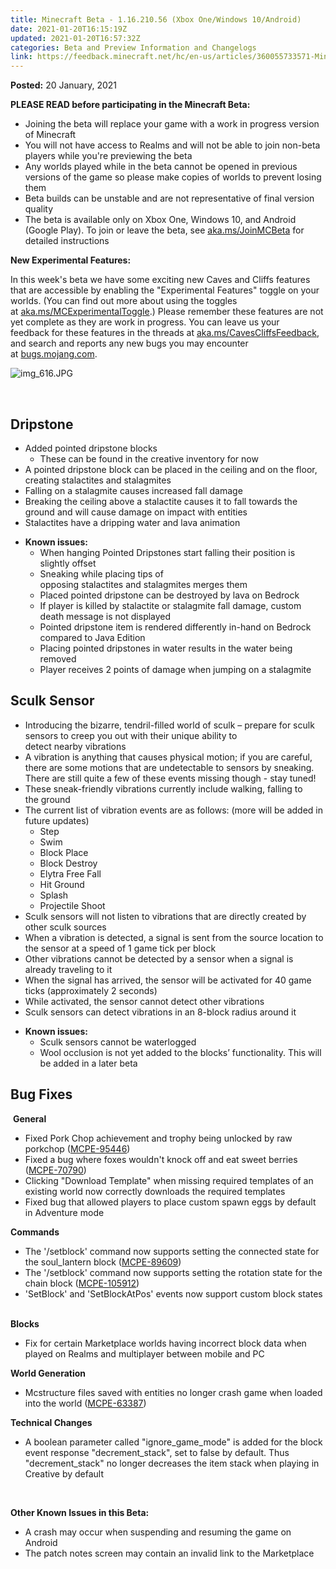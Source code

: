 ```yaml
---
title: Minecraft Beta - 1.16.210.56 (Xbox One/Windows 10/Android)
date: 2021-01-20T16:15:19Z
updated: 2021-01-20T16:57:32Z
categories: Beta and Preview Information and Changelogs
link: https://feedback.minecraft.net/hc/en-us/articles/360055733571-Minecraft-Beta-1-16-210-56-Xbox-One-Windows-10-Android-
---
```


**Posted:** 20 January, 2021

**PLEASE READ before participating in the Minecraft Beta:**

- Joining the beta will replace your game with a work in progress version of Minecraft
- You will not have access to Realms and will not be able to join non-beta players while you're previewing the beta
- Any worlds played while in the beta cannot be opened in previous versions of the game so please make copies of worlds to prevent losing them
- Beta builds can be unstable and are not representative of final version quality
- The beta is available only on Xbox One, Windows 10, and Android (Google Play). To join or leave the beta, see [aka.ms/JoinMCBeta](https://aka.ms/JoinMCBeta) for detailed instructions

**New Experimental Features:** 

In this week's beta we have some exciting new Caves and Cliffs features that are accessible by enabling the "Experimental Features" toggle on your worlds. (You can find out more about using the toggles at [aka.ms/MCExperimentalToggle](https://aka.ms/MCExperimentalToggle).) Please remember these features are not yet complete as they are work in progress. You can leave us your feedback for these features in the threads at [aka.ms/CavesCliffsFeedback](https://aka.ms/CavesCliffsFeedback), and search and reports any new bugs you may encounter at [bugs.mojang.com](https://bugs.mojang.com/).   

![img_616.JPG](https://feedback.minecraft.net/hc/article_attachments/360082619692/img_616.JPG)

 

## **Dripstone** 

- Added pointed dripstone blocks 
  - These can be found in the creative inventory for now 
- A pointed dripstone block can be placed in the ceiling and on the floor, creating stalactites and stalagmites 
- Falling on a stalagmite causes increased fall damage  
- Breaking the ceiling above a stalactite causes it to fall towards the ground and will cause damage on impact with entities  
- Stalactites have a dripping water and lava animation  

<!-- -->

- **Known issues:** 
  - When hanging Pointed Dripstones start falling their position is slightly offset 
  - Sneaking while placing tips of opposing stalactites and stalagmites merges them 
  - Placed pointed dripstone can be destroyed by lava on Bedrock 
  - If player is killed by stalactite or stalagmite fall damage, custom death message is not displayed 
  - Pointed dripstone item is rendered differently in-hand on Bedrock compared to Java Edition 
  - Placing pointed dripstones in water results in the water being removed 
  - Player receives 2 points of damage when jumping on a stalagmite 

## **Sculk Sensor** 

- Introducing the bizarre, tendril-filled world of sculk – prepare for sculk sensors to creep you out with their unique ability to detect nearby vibrations  
- A vibration is anything that causes physical motion; if you are careful, there are some motions that are undetectable to sensors by sneaking. There are still quite a few of these events missing though - stay tuned! 
- These sneak-friendly vibrations currently include walking, falling to the ground 
- The current list of vibration events are as follows: (more will be added in future updates) 
  - Step 
  - Swim 
  - Block Place 
  - Block Destroy 
  - Elytra Free Fall  
  - Hit Ground 
  - Splash 
  - Projectile Shoot 
- Sculk sensors will not listen to vibrations that are directly created by other sculk sources 
- When a vibration is detected, a signal is sent from the source location to the sensor at a speed of 1 game tick per block 
- Other vibrations cannot be detected by a sensor when a signal is already traveling to it 
- When the signal has arrived, the sensor will be activated for 40 game ticks (approximately 2 seconds) 
- While activated, the sensor cannot detect other vibrations 
- Sculk sensors can detect vibrations in an 8-block radius around it 

<!-- -->

- **Known issues:** 
  - Sculk sensors cannot be waterlogged 
  - Wool occlusion is not yet added to the blocks’ functionality. This will be added in a later beta 

## **Bug Fixes**

 **General** 

- Fixed Pork Chop achievement and trophy being unlocked by raw porkchop ([MCPE-95446](https://bugs.mojang.com/browse/MCPE-95446))  
- Fixed a bug where foxes wouldn't knock off and eat sweet berries ([MCPE-70790](https://bugs.mojang.com/browse/MCPE-70790))  
- Clicking "Download Template" when missing required templates of an existing world now correctly downloads the required templates  
- Fixed bug that allowed players to place custom spawn eggs by default in Adventure mode  

**Commands** 

- The '/setblock' command now supports setting the connected state for the soul_lantern block ([MCPE-89609](https://bugs.mojang.com/browse/MCPE-89609))  
- The '/setblock' command now supports setting the rotation state for the chain block ([MCPE-105912](https://bugs.mojang.com/browse/MCPE-105912))  
- 'SetBlock' and 'SetBlockAtPos' events now support custom block states  

**Blocks** 

- Fix for certain Marketplace worlds having incorrect block data when played on Realms and multiplayer between mobile and PC    

**World Generation** 

- Mcstructure files saved with entities no longer crash game when loaded into the world ([MCPE-63387](https://bugs.mojang.com/browse/MCPE-63387))  

**Technical Changes** 

- A boolean parameter called "ignore_game_mode" is added for the block event response "decrement_stack", set to false by default. Thus "decrement_stack" no longer decreases the item stack when playing in Creative by default  

 

**Other Known Issues in this Beta:** 

- A crash may occur when suspending and resuming the game on Android
- The patch notes screen may contain an invalid link to the Marketplace
